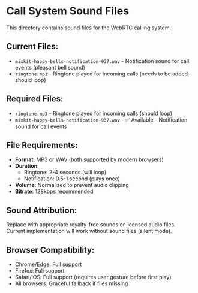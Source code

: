 # Call System Sound Files

This directory contains sound files for the WebRTC calling system.

## Current Files:

- `mixkit-happy-bells-notification-937.wav` - Notification sound for call events (pleasant bell sound)
- `ringtone.mp3` - Ringtone played for incoming calls (needs to be added - should loop)

## Required Files:

- `ringtone.mp3` - Ringtone played for incoming calls (should loop)
- `mixkit-happy-bells-notification-937.wav` - ✅ Available - Notification sound for call events

## File Requirements:

- **Format**: MP3 or WAV (both supported by modern browsers)
- **Duration**: 
  - Ringtone: 2-4 seconds (will loop)
  - Notification: 0.5-1 second (plays once)
- **Volume**: Normalized to prevent audio clipping
- **Bitrate**: 128kbps recommended

## Sound Attribution:

Replace with appropriate royalty-free sounds or licensed audio files.
Current implementation will work without sound files (silent mode).

## Browser Compatibility:

- Chrome/Edge: Full support
- Firefox: Full support  
- Safari/iOS: Full support (requires user gesture before first play)
- All browsers: Graceful fallback if files missing